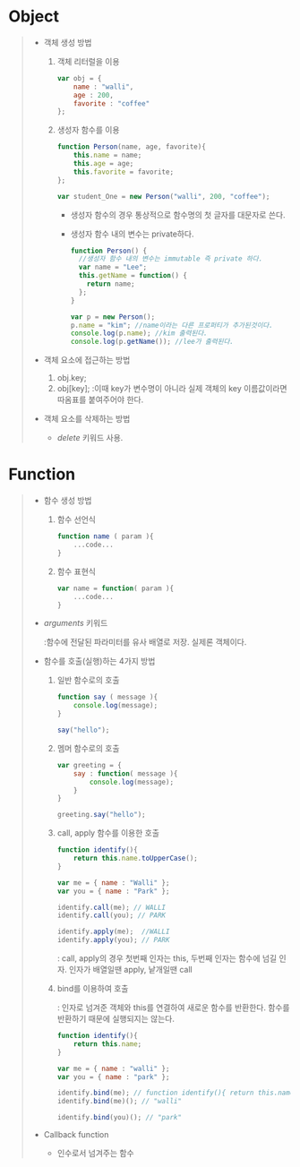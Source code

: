 # Object

> - 객체 생성 방법
>
>   1. 객체 리터럴을 이용
>
>      ```javascript
>      var obj = {
>          name : "walli",
>          age : 200,
>          favorite : "coffee"
>      };
>      ```
>
>   2. 생성자 함수를 이용
>
>      ```javascript
>      function Person(name, age, favorite){
>          this.name = name;
>          this.age = age;
>          this.favorite = favorite;
>      };
>      
>      var student_One = new Person("walli", 200, "coffee"); 
>      ```
>
>      - 생성자 함수의 경우 통상적으로 함수명의 첫 글자를 대문자로 쓴다.
>
>      - 생성자 함수 내의 변수는 private하다. 
>
>        ```javascript
>        function Person() {
>          //생성자 함수 내의 변수는 immutable 즉 private 하다.
>          var name = "Lee";
>          this.getName = function() {
>            return name;
>          };
>        }
>        
>        var p = new Person();
>        p.name = "kim"; //name이라는 다른 프로퍼티가 추가된것이다.
>        console.log(p.name); //kim 출력된다.
>        console.log(p.getName()); //lee가 출력된다.
>        ```
>
> - 객체 요소에 접근하는 방법
>
>   1. obj.key;
>   2. obj[key];
>      :이때 key가 변수명이 아니라 실제 객체의 key 이름값이라면 따옴표를 붙여주어야 한다.
>
> - 객체 요소를 삭제하는 방법
>
>   - *delete* 키워드 사용.





# Function

> - 함수 생성 방법
>
>   1. 함수 선언식
>
>      ```javascript
>      function name ( param ){
>          ...code...
>      }
>      ```
>
>   2. 함수 표현식
>
>      ```javascript
>      var name = function( param ){
>          ...code...
>      }
>      ```
>
> - *arguments* 키워드
>
>   :함수에 전달된 파라미터를 유사 배열로 저장. 실제론 객체이다.
>
> - 함수를 호출(실행)하는 4가지 방법
>
>   1. 일반 함수로의 호출
>
>      ```javascript
>      function say ( message ){
>          console.log(message);
>      }
>      
>      say("hello");
>      ```
>
>   2. 멤머 함수로의 호출
>
>      ```javascript
>      var greeting = {
>          say : function( message ){
>              console.log(message);
>          }
>      }
>      
>      greeting.say("hello");
>      ```
>
>   3. call, apply 함수를 이용한 호출
>
>      ```javascript
>      function identify(){
>          return this.name.toUpperCase();
>      }
>      
>      var me = { name : "Walli" };
>      var you = { name : "Park" };
>      
>      identify.call(me); // WALLI
>      identify.call(you); // PARK
>      
>      identify.apply(me);	//WALLI
>      identify.apply(you); // PARK
>      ```
>
>      : call, apply의 경우 첫번째 인자는 this, 두번째 인자는 함수에 넘길 인자. 인자가 배열일땐 apply, 낱개일땐 call
>
>   4. bind를 이용하여 호출
>
>      : 인자로 넘겨준 객체와 this를 연결하여 새로운 함수를 반환한다. 함수를 반환하기 때문에 실행되지는 않는다.
>
>      ```javascript
>      function identify(){
>          return this.name;
>      }
>      
>      var me = { name : "walli" };
>      var you = { name : "park" };
>      
>      identify.bind(me); // function identify(){ return this.name };
>      identify.bind(me)(); // "walli"
>      
>      identify.bind(you)(); // "park"
>      ```
>
> - Callback function
>
>   - 인수로서 넘겨주는 함수

